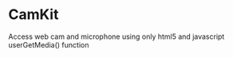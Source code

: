 CamKit
======

Access web cam and microphone using only html5 and javascript userGetMedia() function
